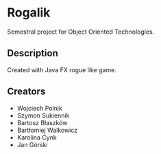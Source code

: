 # Rogalik

Semestral project for Object Oriented Technologies.

## Description

Created with Java FX rogue like game. 

## Creators
  * Wojciech Polnik
  * Szymon Sukiennik
  * Bartosz Błaszków
  * Bartłomiej Walkowicz
  * Karolina Cynk
  * Jan Górski 

